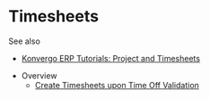 # Timesheets

<div class="alert alert-secondary">
<p class="alert-title">
See also</p><ul>
<li><p><a href="https://www.odoo.com/slides/project-and-timesheets-21">Konvergo ERP Tutorials: Project and Timesheets</a></p></li>
</ul>
</div>

  * Overview
    * [Create Timesheets upon Time Off Validation](timesheets/overview/time_off)

